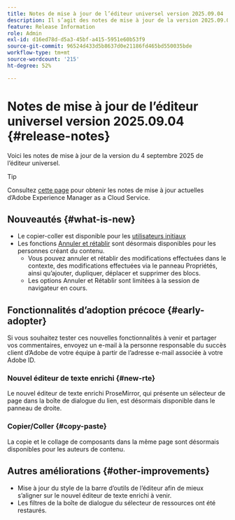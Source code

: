 ```yaml
---
title: Notes de mise à jour de l’éditeur universel version 2025.09.04
description: Il s’agit des notes de mise à jour de la version 2025.09.04 de l’éditeur universel.
feature: Release Information
role: Admin
exl-id: d16ed78d-d5a3-45bf-a415-5951e60b53f9
source-git-commit: 96524d433d5b8637d0e21186fd465bd550035bde
workflow-type: tm+mt
source-wordcount: '215'
ht-degree: 52%

---
```



# Notes de mise à jour de l’éditeur universel version 2025.09.04 {#release-notes}

Voici les notes de mise à jour de la version du 4 septembre 2025 de l’éditeur universel.

>[!TIP]
>
>Consultez [cette page](/help/release-notes/release-notes-cloud/release-notes-current.md) pour obtenir les notes de mise à jour actuelles d’Adobe Experience Manager as a Cloud Service.

## Nouveautés {#what-is-new}

* Le copier-coller est disponible pour les [utilisateurs initiaux](#copy-paste)
* Les fonctions [Annuler et rétablir](/help/sites-cloud/authoring/universal-editor/authoring.md#undo-redo) sont désormais disponibles pour les personnes créant du contenu.
   * Vous pouvez annuler et rétablir des modifications effectuées dans le contexte, des modifications effectuées via le panneau Propriétés, ainsi qu’ajouter, dupliquer, déplacer et supprimer des blocs.
   * Les options Annuler et Rétablir sont limitées à la session de navigateur en cours.

## Fonctionnalités d’adoption précoce {#early-adopter}

Si vous souhaitez tester ces nouvelles fonctionnalités à venir et partager vos commentaires, envoyez un e-mail à la personne responsable du succès client d’Adobe de votre équipe à partir de l’adresse e-mail associée à votre Adobe ID.

### Nouvel éditeur de texte enrichi {#new-rte}

Le nouvel éditeur de texte enrichi ProseMirror, qui présente un sélecteur de page dans la boîte de dialogue du lien, est désormais disponible dans le panneau de droite.

### Copier/Coller {#copy-paste}

La copie et le collage de composants dans la même page sont désormais disponibles pour les auteurs de contenu.

## Autres améliorations {#other-improvements}

* Mise à jour du style de la barre d’outils de l’éditeur afin de mieux s’aligner sur le nouvel éditeur de texte enrichi à venir.
* Les filtres de la boîte de dialogue du sélecteur de ressources ont été restaurés.
